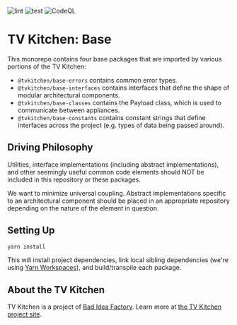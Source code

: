 ![lint](https://github.com/tvkitchen/base/actions/workflows/lint.yml/badge.svg)
![test](https://github.com/tvkitchen/base/actions/workflows/test.yml/badge.svg)
![CodeQL](https://github.com/tvkitchen/base/actions/workflows/codeql.yml/badge.svg)

# TV Kitchen: Base

This monorepo contains four base packages that are imported by various portions of the TV Kitchen:

* `@tvkitchen/base-errors` contains common error types.
* `@tvkitchen/base-interfaces` contains interfaces that define the shape of modular architectural components.
* `@tvkitchen/base-classes` contains the Payload class, which is used to communicate between appliances.
* `@tvkitchen/base-constants` contains constant strings that define interfaces across the project (e.g. types of data being passed around).

## Driving Philosophy

Utilities, interface implementations (including abstract implementations), and other seemingly useful common code elements should NOT be included in this repository or these packages.

We want to minimize universal coupling. Abstract implementations specific to an architectural component should be placed in an appropriate repository depending on the nature of the element in question.

## Setting Up

```sh
yarn install
```

This will install project dependencies, link local sibling dependencies (we're using [Yarn Workspaces](https://classic.yarnpkg.com/en/docs/workspaces/)), and build/transpile each package.

## About the TV Kitchen

TV Kitchen is a project of [Bad Idea Factory](https://biffud.com).  Learn more at [the TV Kitchen project site](https://tv.kitchen).
